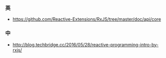 ### 英
* https://github.com/Reactive-Extensions/RxJS/tree/master/doc/api/core

### 中
* http://blog.techbridge.cc/2016/05/28/reactive-programming-intro-by-rxjs/
